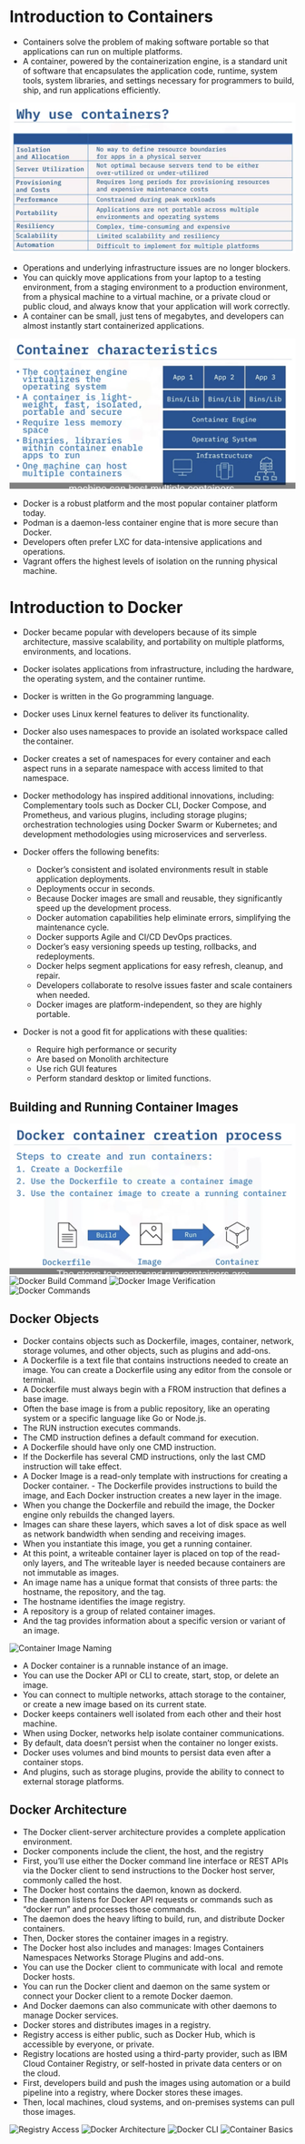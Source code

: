 # Introduction to Containers

- Containers solve the problem of making software portable so that applications can run on multiple platforms.
- A container, powered by the containerization engine, is a standard unit of software that encapsulates the application code, runtime, system tools, system libraries, and settings necessary for programmers to build, ship, and run applications efficiently.

![Why Use Containers?](../Docker/assets/Why-Use-Containers.png)

- Operations and underlying infrastructure issues are no longer blockers. 
- You can quickly move applications from your laptop to a testing environment, from a staging environment to a production environment, from a physical machine to a virtual machine, or a private cloud or public cloud, and always know that your application will work correctly. 
- A container can be small, just tens of megabytes, and developers can almost instantly start containerized applications.

![Container Characteristics](../Docker/assets/Container-Characteristics.png)

- Docker is a robust platform and the most popular container platform today. 
- Podman is a daemon-less container engine that is more secure than Docker. 
- Developers often prefer LXC for data-intensive applications and operations. 
- Vagrant offers the highest levels of isolation on the running physical machine.


# Introduction to Docker
- Docker became popular with developers because of its simple architecture, massive scalability, and portability on multiple platforms, environments, and locations. 
- Docker isolates applications from infrastructure, including the hardware, the operating system, and the container runtime. 
- Docker is written in the Go programming language. 
- Docker uses Linux kernel features to deliver its functionality. 
- Docker also uses namespaces to provide an isolated workspace called the container. 
- Docker creates a set of namespaces for every container and each aspect runs in a separate namespace with access limited to that namespace.
- Docker methodology has inspired additional innovations, including: Complementary tools such as Docker CLI, Docker Compose, and Prometheus, and various plugins, including storage plugins; orchestration technologies using Docker Swarm or Kubernetes; and development methodologies using microservices and serverless. 
- Docker offers the following benefits: 
    - Docker’s consistent and isolated environments result in stable application deployments. 
    - Deployments occur in seconds. 
    - Because Docker images are small and reusable, they significantly speed up the development process. 
    - Docker automation capabilities help eliminate errors, simplifying the maintenance cycle. 
    - Docker supports Agile and CI/CD DevOps practices. 
    - Docker’s easy versioning speeds up testing, rollbacks, and redeployments. 
    - Docker helps segment applications for easy refresh, cleanup, and repair. 
    - Developers collaborate to resolve issues faster and scale containers when needed.
    - Docker images are platform-independent, so they are highly portable. 
    
- Docker is not a good fit for applications with these qualities: 
    - Require high performance or security
    - Are based on Monolith architecture
    - Use rich GUI features
    - Perform standard desktop or limited functions.

## Building and Running Container Images
![Docker Container Creation Process](../Docker/assets/Container-creation.png)
![Docker Build Command](<Screenshot 2024-06-10 at 7.47.20 PM.png>)
![Docker Image Verification](<Screenshot 2024-06-10 at 7.47.49 PM.png>)
![Docker Commands](<Screenshot 2024-06-10 at 7.49.48 PM.png>)

## Docker Objects
- Docker contains objects such as Dockerfile, images, container, network, storage volumes, and other objects, such as plugins and add-ons. 
- A Dockerfile is a text file that contains instructions needed to create an image. You can create a Dockerfile using any editor from the console or terminal.
- A Dockerfile must always begin with a FROM instruction that defines a base image. 
- Often the base image is from a public repository, like an operating system or a specific language like Go or Node.js. 
- The RUN instruction executes commands. 
- The CMD instruction defines a default command for execution. 
- A Dockerfile should have only one CMD instruction. 
- If the Dockerfile has several CMD instructions, only the last CMD instruction will take effect.
- A Docker Image is a read-only template with instructions for creating a Docker container. - The Dockerfile provides instructions to build the image, and Each Docker instruction creates a new layer in the image. 
- When you change the Dockerfile and rebuild the image, the Docker engine only rebuilds the changed layers. 
- Images can share these layers, which saves a lot of disk space as well as network bandwidth when sending and receiving images. 
- When you instantiate this image, you get a running container. 
- At this point, a writeable container layer is placed on top of the read-only layers, and The writeable layer is needed because containers are not immutable as images.
- An image name has a unique format that consists of three parts: the hostname, the repository, and the tag. 
- The hostname identifies the image registry. 
- A repository is a group of related container images. 
- And the tag provides information about a specific version or variant of an image.

![Container Image Naming](<Screenshot 2024-06-10 at 8.13.37 PM.png>)

- A Docker container is a runnable instance of an image. 
- You can use the Docker API or CLI to create, start, stop, or delete an image. 
- You can connect to multiple networks, attach storage to the container, or create a new image based on its current state. 
- Docker keeps containers well isolated from each other and their host machine. 
- When using Docker, networks help isolate container communications. 
- By default, data doesn’t persist when the container no longer exists. 
- Docker uses volumes and bind mounts to persist data even after a container stops. 
- And plugins, such as storage plugins, provide the ability to connect to external storage platforms.

## Docker Architecture
- The Docker client-server architecture provides a complete application environment. 
- Docker components include the client, the host, and the registry
- First, you’ll use either the Docker command line interface or REST APIs via the Docker client to send instructions to the Docker host server, commonly called the host. 
- The Docker host contains the daemon, known as dockerd. 
- The daemon listens for Docker API requests or commands such as “docker run” and processes those commands. 
- The daemon does the heavy lifting to build, run, and distribute Docker containers. 
- Then, Docker stores the container images in a registry. 
- The Docker host also includes and manages: Images Containers Namespaces Networks Storage Plugins and add-ons. 
- You can use the Docker ​ client to communicate with local ​ and remote Docker hosts. 
- You can run the Docker client and daemon on the same system or​ connect your Docker client to a remote Docker daemon.​ 
- And Docker daemons can also communicate with other daemons to manage Docker services. 
- Docker stores and distributes images in a registry. 
- Registry access is either public, such as Docker Hub, which is accessible by everyone, or private.
- Registry locations are hosted using a third-party provider, such as IBM Cloud Container Registry, or self-hosted in private data centers or on the cloud.
- First, developers build and push the images using automation or a build pipeline into a registry, where Docker stores these images. 
- Then, local machines, cloud systems, and on-premises systems can pull those images.

![Registry Access](<Screenshot 2024-06-10 at 9.18.33 PM.png>)
![Docker Architecture](<Screenshot 2024-06-10 at 9.19.48 PM.png>)
![Docker CLI](<Screenshot 2024-06-10 at 9.41.36 PM.png>)
![Container Basics](<Screenshot 2024-06-10 at 9.43.07 PM.png>)
